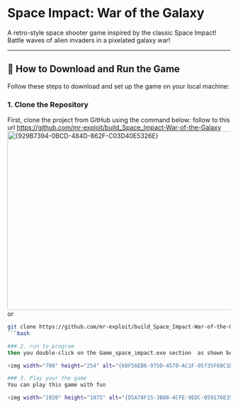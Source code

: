 # Space Impact: War of the Galaxy

A retro-style space shooter game inspired by the classic Space Impact!  
Battle waves of alien invaders in a pixelated galaxy war!

---

## 🚀 How to Download and Run the Game

Follow these steps to download and set up the game on your local machine:

### 1. Clone the Repository

First, clone the project from GitHub using the command below:
follow to this url
https://github.com/mr-exploit/build_Space_Impact-War-of-the-Galaxy
<img width="897" height="404" alt="{929B7394-0BCD-484D-862F-C03D40E5326E}" src="https://github.com/user-attachments/assets/624b3e47-89fd-4ff5-a086-af978ccd210c" />
or 
```bash
git clone https://github.com/mr-exploit/build_Space_Impact-War-of-the-Galaxy.git
```bash

### 2. run to program
then you double-click on the Game_space_impact.exe section  as shown below

<img width="708" height="254" alt="{68F56EB6-975D-4570-AC1F-05735F68C1D8}" src="https://github.com/user-attachments/assets/caee805b-2cf3-4856-b844-7b71419e3a55" />

### 3. Play your the game
You can play this game with fun

<img width="1920" height="1075" alt="{D5A78F15-3B88-4CFE-9EDC-059176E35F29}" src="https://github.com/user-attachments/assets/e4da42b9-fcd6-4241-b7fd-710369ea51eb" />
